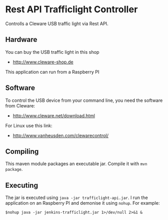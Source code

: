 Rest API Trafficlight Controller
===============================

Controlls a Cleware USB traffic light via Rest API.

## Hardware

You can buy the USB traffic light in this shop
 - http://www.cleware-shop.de
 
This application can run from a Raspberry PI

## Software

To control the USB device from your command line, you need the software from Cleware:
 - http://www.cleware.net/download.html

For Linux use this link:
 - http://www.vanheusden.com/clewarecontrol/
 
 
## Compiling
 
This maven module packages an executable jar. Compile it with `mvn package`.
 
 
## Executing
 
The jar is executed using `java -jar trafficlight-api.jar`. I run the application on an Raspberry PI and demonise it using `nohup`. For example:
 
    $nohup java -jar jenkins-trafficlight.jar 1>/dev/null 2>&1 &

